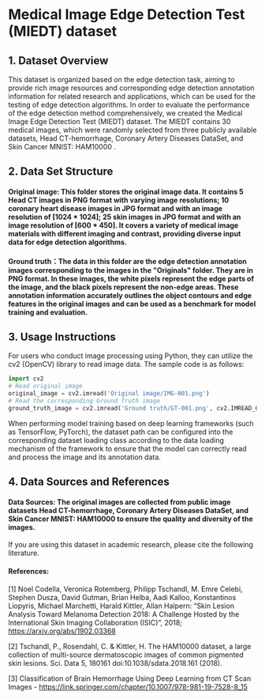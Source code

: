 # Medical Image Edge Detection Test (MIEDT) dataset


## 1. Dataset Overview
This dataset is organized based on the edge detection task, aiming to provide rich image resources and corresponding edge detection annotation information for related research and applications, which can be used for the testing of edge detection algorithms. In order to evaluate the performance of the edge detection method comprehensively, we created the Medical Image Edge Detection Test (MIEDT) dataset. The MIEDT contains 30 medical images, which were randomly selected from three publicly available datasets, Head CT-hemorrhage, Coronary Artery Diseases DataSet, and Skin Cancer MNIST: HAM10000 . 

## 2. Data Set Structure
#### Original image: This folder stores the original image data. It contains 5 Head CT images in PNG format with varying image resolutions; 10 coronary heart disease images in JPG format and with an image resolution of [1024 * 1024]; 25 skin images in JPG format and with an image resolution of [600 * 450]. It covers a variety of medical image materials with different imaging and contrast, providing diverse input data for edge detection algorithms.

#### Ground truth：The data in this folder are the edge detection annotation images corresponding to the images in the "Originals" folder. They are in PNG format. In these images, the white pixels represent the edge parts of the image, and the black pixels represent the non-edge areas. These annotation information accurately outlines the object contours and edge features in the original images and can be used as a benchmark for model training and evaluation.

## 3. Usage Instructions
For users who conduct image processing using Python, they can utilize the cv2 (OpenCV) library to read image data. The sample code is as follows:

```python
import cv2
# Read original image
original_image = cv2.imread('Original image/IMG-001.png')
# Read the corresponding Ground Truth image
ground_truth_image = cv2.imread('Ground truth/GT-001.png', cv2.IMREAD_GRAYSCALE)
```
When performing model training based on deep learning frameworks (such as TensorFlow, PyTorch), the dataset path can be configured into the corresponding dataset loading class according to the data loading mechanism of the framework to ensure that the model can correctly read and process the image and its annotation data. 

## 4. Data Sources and References
#### Data Sources: The original images are collected from public image datasets Head CT-hemorrhage, Coronary Artery Diseases DataSet, and Skin Cancer MNIST: HAM10000 to ensure the quality and diversity of the images.
If you are using this dataset in academic research, please cite the following literature.
#### References: 
[1] Noel Codella, Veronica Rotemberg, Philipp Tschandl, M. Emre Celebi, Stephen Dusza, David Gutman, Brian Helba, Aadi Kalloo, Konstantinos Liopyris, Michael Marchetti, Harald Kittler, Allan Halpern: “Skin Lesion Analysis Toward Melanoma Detection 2018: A Challenge Hosted by the International Skin Imaging Collaboration (ISIC)”, 2018; https://arxiv.org/abs/1902.03368   

[2] Tschandl, P., Rosendahl, C. & Kittler, H. The HAM10000 dataset, a large collection of multi-source dermatoscopic images of common pigmented skin lesions. Sci. Data 5, 180161 doi:10.1038/sdata.2018.161 (2018). 

[3] Classification of Brain Hemorrhage Using Deep Learning from CT Scan Images - https://link.springer.com/chapter/10.1007/978-981-19-7528-8_15

